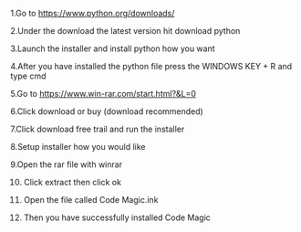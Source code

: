 1.Go to https://www.python.org/downloads/

2.Under the download the latest version hit download python

3.Launch the installer and install python how you want

4.After you have installed the python file press the WINDOWS KEY + R and type cmd

5.Go to https://www.win-rar.com/start.html?&L=0

6.Click download or buy (download recommended)

7.Click download free trail and run the installer

8.Setup installer how you would like

9.Open the rar file with winrar

10. Click extract then click ok

11. Open the file called Code Magic.ink

12. Then you have successfully installed Code Magic
